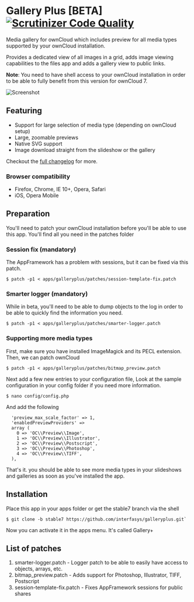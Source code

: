 # Gallery Plus [BETA] [![Scrutinizer Code Quality](https://scrutinizer-ci.com/g/interfasys/galleryplus/badges/quality-score.png?b=stable7)](https://scrutinizer-ci.com/g/interfasys/galleryplus/?branch=stable7)
Media gallery for ownCloud which includes preview for all media types supported by your ownCloud installation.

Provides a dedicated view of all images in a grid, adds image viewing capabilities to the files app and adds a gallery view to public links.

**Note**: You need to have shell access to your ownCloud installation in order to be able to fully benefit from this version for ownCloud 7.

![Screenshot](http://i.imgur.com/fxIai8t.jpg)
## Featuring
* Support for large selection of media type (depending on ownCloud setup)
* Large, zoomable previews
* Native SVG support
* Image download straight from the slideshow or the gallery

Checkout the [full changelog](CHANGELOG.md) for more.

### Browser compatibility
* Firefox, Chrome, IE 10+, Opera, Safari
* iOS, Opera Mobile

## Preparation
You'll need to patch your ownCloud installation before you'll be able to use this app.
You'll find all you need in the patches folder

### Session fix (mandatory)
The AppFramework has a problem with sessions, but it can be fixed via this patch.

```
$ patch -p1 < apps/galleryplus/patches/session-template-fix.patch
```

### Smarter logger (mandatory)
While in beta, you'll need to be able to dump objects to the log in order to be able to quickly find the information you need.

```
$ patch -p1 < apps/galleryplus/patches/smarter-logger.patch
```

### Supporting more media types
First, make sure you have installed ImageMagick and its PECL extension.
Then, we can patch ownCloud

```
$ patch -p1 < apps/galleryplus/patches/bitmap_preview.patch
```

Next add a few new entries to your configuration file, Look at the sample configuration in your config folder if you need more information.

```
$ nano config/config.php
```

And add the following

```
  'preview_max_scale_factor' => 1,
  'enabledPreviewProviders' =>
  array (
    0 => 'OC\\Preview\\Image',
    1 => 'OC\\Preview\\Illustrator',
    2 => 'OC\\Preview\\Postscript',
    3 => 'OC\\Preview\\Photoshop',
    4 => 'OC\\Preview\\TIFF',
  ),
```

That's it. you should be able to see more media types in your slideshows and galleries as soon as you've installed the app.

## Installation
Place this app in your apps folder or get the stable7 branch via the shell

```
$ git clone -b stable7 https://github.com/interfasys/galleryplus.git`
```

Now you can activate it in the apps menu. It's called Gallery+

## List of patches
1. smarter-logger.patch - Logger patch to be able to easily have access to objects, arrays, etc.
2. bitmap_preview.patch - Adds support for Photoshop, Illustrator, TIFF, Postscript
3. session-template-fix.patch - Fixes AppFramework sessions for public shares

